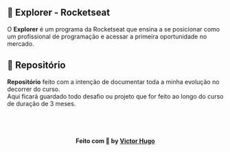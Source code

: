 ## 🔖 Explorer - Rocketseat

O <strong>Explorer</strong> é um programa da Rocketseat que ensina a se posicionar como um profissional de programação e acessar a primeira oportunidade no mercado.

## 🔗 Repositório

<strong>Repositório</strong> feito com a intenção de documentar toda a minha evolução no decorrer do curso. <br>
Aqui ficará guardado todo desafio ou projeto que for feito ao longo do curso de duração de 3 meses. <br><br><br><br>


<h4 align="center">
    Feito com 💜 by <a href="https://www.linkedin.com/in/victorhugolessa/" target="_blank">Victor Hugo</a>
</h4>
